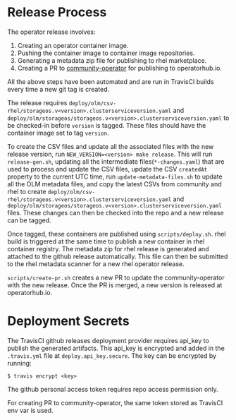 # Release Process

The operator release involves:
1. Creating an operator container image.
2. Pushing the container image to container image repositories.
3. Generating a metadata zip file for publishing to rhel marketplace.
4. Creating a PR to [community-operator](https://github.com/operator-framework/community-operators/)
    for publishing to operatorhub.io.

All the above steps have been automated and are run in TravisCI builds every
time a new git tag is created.

The release requires
`deploy/olm/csv-rhel/storageos.v<version>.clusterserviceversion.yaml` and
`deploy/olm/storageos/storageos.v<version>.clusterserviceversion.yaml` to be
checked-in before `version` is tagged. These files should have the container
image set to tag `version`.

To create the CSV files and update all the associated files with the new release
version, run `NEW_VERSION=<version> make release`. This will run
`release-gen.sh`, updating all the intermediate files(`*-changes.yaml`) that are
used to process and update the CSV files, update the CSV `createdAt` property to
the current UTC time, run `update-metadata-files.sh` to update all the OLM
metadata files, and copy the latest CSVs from community and rhel to create
`deploy/olm/csv-rhel/storageos.v<version>.clusterserviceversion.yaml` and
`deploy/olm/storageos/storageos.v<version>.clusterserviceversion.yaml` files.
These changes can then be checked into the repo and a new release can be tagged.

Once tagged, these containers are
published using `scripts/deploy.sh`. rhel build is triggered at the same time to
publish a new container in rhel container registry. The metadata zip for rhel
release is generated and attached to the github release automatically. This file
can then be submitted to the rhel metadata scanner for a new rhel operator
release.

`scripts/create-pr.sh` creates a new PR to update the community-operator with
the new release. Once the PR is merged, a new version is released at
operatorhub.io.


# Deployment Secrets

The TravisCI github releases deployment provider requires api_key to publish the
generated artifacts. This api_key is encrypted and added in the `.travis.yml`
file at `deploy.api_key.secure`. The key can be encrypted by running:
```
$ travis encrypt <key>
```
The github personal access token requires repo access permission only.

For creating PR to community-operator, the same token stored as TravisCI env var
is used.
